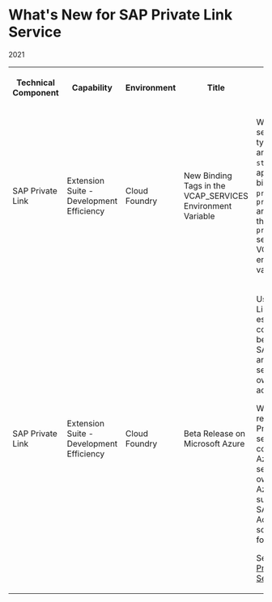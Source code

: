 <!-- loio61fa6a04b3a645e28dde020cc319a6df -->

# What's New for SAP Private Link Service 



<a name="loio61fa6a04b3a645e28dde020cc319a6df__table_z4h_kfp_tdb"/>2021


<table>
<tr>
<th>

Technical Component



</th>
<th>

Capability



</th>
<th>

Environment



</th>
<th>

Title



</th>
<th>

Description



</th>
<th>

Action



</th>
<th>

Type



</th>
<th>

Available as of



</th>
</tr>
<tr>
<td>

SAP Private Link



</td>
<td>

Extension Suite - Development Efficiency



</td>
<td>

Cloud Foundry



</td>
<td>

New Binding Tags in the VCAP\_SERVICES Environment Variable



</td>
<td>

When binding a service instance of type `privatelink` and service plan `standard` to an application, the binding tags `privatelink` and `privatelinkservice` are now included in the corresponding `privatelink` section of the VCAP\_SERVICES environment variable.



</td>
<td>



</td>
<td>

Changed



</td>
<td>

2021-07-29



</td>
</tr>
<tr>
<td>

SAP Private Link



</td>
<td>

Extension Suite - Development Efficiency



</td>
<td>

Cloud Foundry



</td>
<td>

Beta Release on Microsoft Azure



</td>
<td>

Use SAP Private Link service to establish a private connection between selected SAP BTP services and selected services in your own IaaS provider accounts.

With this beta release, SAP Private Link service lets you consume selected Azure native services in your own Microsoft Azure subscriptions in SAP BTP. Additional scenarios will follow soon.

See [What Is SAP Private Link Service \(Beta\)?](https://help.sap.com/viewer/42acd88cb4134ba2a7d3e0e62c9fe6cf/CLOUD/en-US/).



</td>
<td>



</td>
<td>

New



</td>
<td>

2021-06-24



</td>
</tr>
</table>

